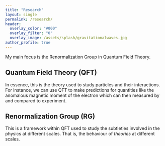 ```yaml
---
title: "Research"
layout: single
permalink: /research/
header:
  overlay_color: "#000"
  overlay_filter: "0"
  overlay_image: /assets/splash/gravitationalwaves.jpg
author_profile: true
---
```

My main focus is the Renormalization Group in Quantum Field Theory.

## Quantum Field Theory (QFT)
In essence, this is the theory used to study particles and their interactions. For instance, we can use QFT to make predictions for quantities like the anomalous magnetic moment of the electron which can then measured by and compared to experiment.

## Renormalization Group (RG)
This is a framework within QFT used to study the subtleties involved in the physics at different scales. That is, the behaviour of *theories* at different scales.